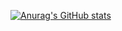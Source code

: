 [![Anurag's GitHub stats](https://github-readme-stats.vercel.app/api?username=syswsysw&show_icons=true&theme=radical)](https://github.com/anuraghazra/github-readme-stats)
